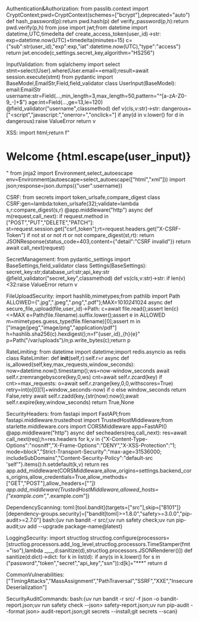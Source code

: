 Authentication&Authorization:
from passlib.context import CryptContext;pwd=CryptContext(schemes=["bcrypt"],deprecated="auto")
def hash_password(p):return pwd.hash(p)
def verify_password(p,h):return pwd.verify(p,h)
from jose import jwt;from datetime import datetime,UTC,timedelta
def create_access_token(user_id)->str:
    exp=datetime.now(UTC)+timedelta(minutes=15)
    c={"sub":str(user_id),"exp":exp,"iat":datetime.now(UTC),"type":"access"}
    return jwt.encode(c,settings.secret_key,algorithm="HS256")

InputValidation:
from sqlalchemy import select
stmt=select(User).where(User.email==email);result=await session.execute(stmt)
from pydantic import BaseModel,EmailStr,Field,field_validator
class UserInput(BaseModel):
    email:EmailStr
    username:str=Field(...,min_length=3,max_length=50,pattern="^[a-zA-Z0-9_-]+$")
    age:int=Field(...,ge=13,le=120)
    @field_validator("username",classmethod)
    def v(cls,v:str)->str:
        dangerous=["<script","javascript:","onerror=","onclick="]
        if any(d in v.lower() for d in dangerous):raise ValueError
        return v

XSS:
import html;return f"<h1>Welcome {html.escape(user_input)}</h1>"
from jinja2 import Environment,select_autoescape
env=Environment(autoescape=select_autoescape(["html","xml"]))
import json;response=json.dumps({"user":username})

CSRF:
from secrets import token_urlsafe,compare_digest
class CSRF:gen=lambda:token_urlsafe(32);validate=lambda s,r:compare_digest(s,r)
@app.middleware("http")
async def m(request,call_next):
    if request.method in ["POST","PUT","DELETE","PATCH"]:
        st=request.session.get("csrf_token");rt=request.headers.get("X-CSRF-Token")
        if not st or not rt or not compare_digest(st,rt):
            return JSONResponse(status_code=403,content={"detail":"CSRF invalid"})
    return await call_next(request)

SecretManagement:
from pydantic_settings import BaseSettings,field_validator
class Settings(BaseSettings):
    secret_key:str;database_url:str;api_key:str
    @field_validator("secret_key",classmethod)
    def vs(cls,v:str)->str:
        if len(v)<32:raise ValueError
        return v

FileUploadSecurity:
import hashlib,mimetypes;from pathlib import Path
ALLOWED={".jpg",".jpeg",".png",".pdf"};MAX=10*1024*1024
async def secure_file_upload(file,user_id)->Path:
    c=await file.read();assert len(c)<=MAX
    e=Path(file.filename).suffix.lower();assert e in ALLOWED
    m=mimetypes.guess_type(file.filename)[0];assert m in ["image/jpeg","image/png","application/pdf"]
    h=hashlib.sha256(c).hexdigest();n=f"{user_id}_{h}{e}"
    p=Path("/var/uploads")/n;p.write_bytes(c);return p

RateLimiting:
from datetime import datetime;import redis.asyncio as redis
class RateLimiter:
    def __init__(self,r):self.r=r
    async def is_allowed(self,key,max_requests,window_seconds):
        now=datetime.now().timestamp();ws=now-window_seconds
        await self.r.zremrangebyscore(key,0,ws)
        cnt=await self.r.zcard(key)
        if cnt>=max_requests:
            o=await self.r.zrange(key,0,0,withscores=True)
            retry=int(o[0][1]+window_seconds-now) if o else window_seconds
            return False,retry
        await self.r.zadd(key,{str(now):now});await self.r.expire(key,window_seconds)
        return True,None

SecurityHeaders:
from fastapi import FastAPI;from fastapi.middleware.trustedhost import TrustedHostMiddleware;from starlette.middleware.cors import CORSMiddleware
app=FastAPI()
@app.middleware("http")
async def secheaders(req,call_next):
    res=await call_next(req);h=res.headers
    for k,v in {"X-Content-Type-Options":"nosniff","X-Frame-Options":"DENY","X-XSS-Protection":"1; mode=block","Strict-Transport-Security":"max-age=31536000; includeSubDomains","Content-Security-Policy":"default-src 'self'"}.items():h.setdefault(k,v)
    return res
app.add_middleware(CORSMiddleware,allow_origins=settings.backend_cors_origins,allow_credentials=True,allow_methods=["GET","POST"],allow_headers=["*"])
app.add_middleware(TrustedHostMiddleware,allowed_hosts=["example.com","*.example.com"])

DependencyScanning:
toml:[tool.bandit]{targets=["src"],skip=["B101"]}[dependency-groups.security]=["bandit[toml]>=1.8.0","safety>=3.0.0","pip-audit>=2.7.0"]
bash:{uv run bandit -r src/;uv run safety check;uv run pip-audit;uv add --upgrade package-name@latest}

LoggingSecurity:
import structlog
structlog.configure(processors=[structlog.processors.add_log_level,structlog.processors.TimeStamper(fmt="iso"),lambda _,__,d:sanitize(d),structlog.processors.JSONRenderer()])
def sanitize(d:dict)->dict:
    for k in list(d):
        if any(s in k.lower() for s in ("password","token","secret","api_key","ssn")):d[k]="***"
    return d

CommonVulnerabilities:
["TimingAttacks","MassAssignment","PathTraversal","SSRF","XXE","InsecureDeserialization"]

SecurityAuditCommands:
bash:{uv run bandit -r src/ -f json -o bandit-report.json;uv run safety check --json> safety-report.json;uv run pip-audit --format json> audit-report.json;git secrets --install;git secrets --scan}